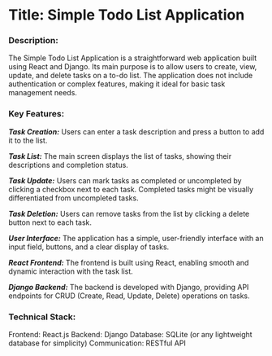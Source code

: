 
# Title:  Simple Todo List Application


### Description:
The Simple Todo List Application is a straightforward web application built using React and Django. Its main purpose is to allow users to create, view, update, and delete tasks on a to-do list. The application does not include authentication or complex features, making it ideal for basic task management needs.

### Key Features:

***Task Creation:***  Users can enter a task description and press a button to add it to the list.

***Task List:***  The main screen displays the list of tasks, showing their descriptions and completion status.

***Task Update:***  Users can mark tasks as completed or uncompleted by clicking a checkbox next to each task. Completed tasks might be visually differentiated from uncompleted tasks.

***Task Deletion:***  Users can remove tasks from the list by clicking a delete button next to each task.

***User Interface:***  The application has a simple, user-friendly interface with an input field, buttons, and a clear display of tasks.

***React Frontend:***  The frontend is built using React, enabling smooth and dynamic interaction with the task list.

***Django Backend:*** The backend is developed with Django, providing API endpoints for CRUD (Create, Read, Update, Delete) operations on tasks.

### Technical Stack:

Frontend: React.js
Backend: Django
Database: SQLite (or any lightweight database for simplicity)
Communication: RESTful API



